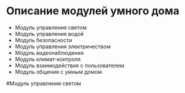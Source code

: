 # Описание модулей умного дома

*  Модуль управления светом
*  Модуль управления водой
*  Модуль безопасности
*  Модуль управления электричеством
*  Модуль видеонаблюдения
*  Модуль климат-контроля
*  Модуль взаимодействия с пользователем
  *  Модуль общения с умным домом


#Модуль управления светом